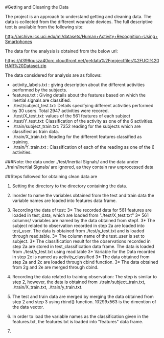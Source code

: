 #Getting and Cleaning the Data

The project is an approach to understand getting and cleaning data. The data is collected from the different wearable devices. The full descriptive text is available from the following site: 

http://archive.ics.uci.edu/ml/datasets/Human+Activity+Recognition+Using+Smartphones

The data for the analysis is obtained from the below url: 

https://d396qusza40orc.cloudfront.net/getdata%2Fprojectfiles%2FUCI%20HAR%20Dataset.zip

The data considered for analysis are as follows: 
* activity_labels.txt : giving description about the different activities performed by the subjects.
* features.txt : Giving details about the features based on which the Inertial signals are classified. 
* ./test/subject_test.txt: Details specifying different activities performed by 30 users. Total 2947 activities were recored. 
* ./test/X_test.txt: values of the 561 features of each subject
* ./test/Y_test.txt: Classification of the activity as one of the 6 activities. 
* ./train/subject_train.txt: 7352 reading for the subjects which are classified as train data. 
* ./train/X_train.txt: Reading for the different features classified as training.
* ./train/Y_train.txt : Classification of each of the reading as one of the 6 activities. 

###Note: the data under ./test/Inertial Signals/ and the data under ./train/Inertial Signals/ are ignored, as they contain raw unprocessed data

##Steps followed for obtaining clean data are
1. Setting the directory to the directory containing the data.
2. Inorder to name the variables obtained from the test and train data the variable names are loaded into features data frame.
3. Recording the data of test:
  3* The recorded  data for 561 features are loaded in test_data, which are loaded from "./test/X_test.txt"
  3* 561 columns/ variables are named by the data obtained from step1. 
  3* The subject related to observation recorded in step 2a are loaded into test_user. The data is obtained from 
  ./test/y_test.txt and is loaded through read.table. 
  3* The column name of the test_user is set to subject. 
  3* The classification result for the observations recorded in step 2a are stored in test_classification data frame. The data is loaded from ./test/y_test.txt  using read.table
  3* Variable for the Data recorded in step 2e is named as activity_classified
  3* The data obtained from step 2a and 2c are loaded through cbind function. 
  3* The data obtained from 2g and 2e are merged through cbind. 
3. Recording the data related to training observation: The step is similar to step 2, however, the data is obtained from  ./train/subject_train.txt, ./train/X_train.txt, ./train/y_train.txt.
4. The test and train data are merged by merging the data obtained from step 2 and step 3 using rbind() function. 10299x563 is the dimention of the data vector. 

1. In order to load the variable names as the classification given in the features.txt, the features.txt is loaded into "features" data frame.
2. 
